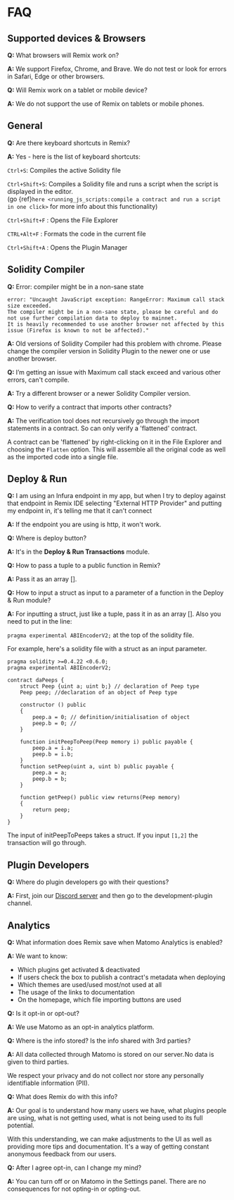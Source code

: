 # FAQ

## Supported devices & Browsers

**Q:** What browsers will Remix work on?

**A:** We support Firefox, Chrome, and Brave. We do not test or look for errors in Safari, Edge or other browsers.

**Q:** Will Remix work on a tablet or mobile device?

**A:** We do not support the use of Remix on tablets or mobile phones.

## General

**Q:** Are there keyboard shortcuts in Remix?

**A:** Yes - here is the list of keyboard shortcuts:

`Ctrl+S`: Compiles the active Solidity file

`Ctrl+Shift+S`: Compiles a Solidity file and runs a script when the script is displayed in the editor.<br>(go {ref}`here <running_js_scripts:compile a contract and run a script in one click>` for more info about this functionality)

`Ctrl+Shift+F` : Opens the File Explorer

`CTRL+Alt+F` : Formats the code in the current file

`Ctrl+Shift+A` : Opens the Plugin Manager

## Solidity Compiler

**Q:** Error: compiler might be in a non-sane state

```text
error: "Uncaught JavaScript exception: RangeError: Maximum call stack size exceeded.
The compiler might be in a non-sane state, please be careful and do not use further compilation data to deploy to mainnet.
It is heavily recommended to use another browser not affected by this issue (Firefox is known to not be affected)."
```

**A:** Old versions of Solidity Compiler had this problem with chrome.
Please change the compiler version in Solidity Plugin to the newer one or use another browser.

**Q:** I’m getting an issue with Maximum call stack exceed and various other errors, can't compile.

**A:** Try a different browser or a newer Solidity Compiler version.

**Q:** How to verify a contract that imports other contracts?

**A:** The verification tool does not recursively go through the import statements in a contract. So can only verify a 'flattened' contract.

A contract can be 'flattened' by right-clicking on it in the File Explorer and choosing the `Flatten` option. This will assemble all the original code as well as the imported code into a single file.

## Deploy & Run

**Q:** I am using an Infura endpoint in my app, but when I try to deploy against that endpoint in Remix IDE selecting "External HTTP Provider" and putting my endpoint in, it's telling me that it can't connect

**A:** If the endpoint you are using is http, it won't work.

**Q:** Where is deploy button?

**A:** It's in the **Deploy & Run Transactions** module.

**Q:** How to pass a tuple to a public function in Remix?

**A:** Pass it as an array [].

**Q:** How to input a struct as input to a parameter of a function in the Deploy & Run module?

**A:** For inputting a struct, just like a tuple, pass it in as an array []. Also you need to put in the line:

`pragma experimental ABIEncoderV2;` at the top of the solidity file.

For example, here's a solidity file with a struct as an input parameter.

```Solidity
pragma solidity >=0.4.22 <0.6.0;
pragma experimental ABIEncoderV2;

contract daPeeps {
    struct Peep {uint a; uint b;} // declaration of Peep type
    Peep peep; //declaration of an object of Peep type

    constructor () public
    {
        peep.a = 0; // definition/initialisation of object
        peep.b = 0; //
    }

    function initPeepToPeep(Peep memory i) public payable {
        peep.a = i.a;
        peep.b = i.b;
    }
    function setPeep(uint a, uint b) public payable {
        peep.a = a;
        peep.b = b;
    }

    function getPeep() public view returns(Peep memory)
    {
        return peep;
    }
}
```

The input of initPeepToPeeps takes a struct. If you input
`[1,2]` the transaction will go through.

## Plugin Developers

**Q:** Where do plugin developers go with their questions?

**A:** First, join our [Discord server](https://discord.com/invite/zUNteAzJs3) and then go to the development-plugin channel.

## Analytics

**Q:** What information does Remix save when Matomo Analytics is enabled?

**A:** We want to know:

- Which plugins get activated & deactivated
- If users check the box to publish a contract's metadata when deploying
- Which themes are used/used most/not used at all
- The usage of the links to documentation
- On the homepage, which file importing buttons are used

**Q:** Is it opt-in or opt-out?

**A:** We use Matomo as an opt-in analytics platform.

**Q:** Where is the info stored? Is the info shared with 3rd parties?

**A:** All data collected through Matomo is stored on our server. No data is given to third parties.

We respect your privacy and do not collect nor store any personally identifiable information (PII).

**Q:** What does Remix do with this info?

**A:** Our goal is to understand how many users we have, what plugins people are using, what is not getting used, what is not being used to its full potential.

With this understanding, we can make adjustments to the UI as well as providing more tips and documentation. It's a way of getting constant anonymous feedback from our users.

**Q:** After I agree opt-in, can I change my mind?

**A:** You can turn off or on Matomo in the Settings panel. There are no consequences for not opting-in or opting-out.

